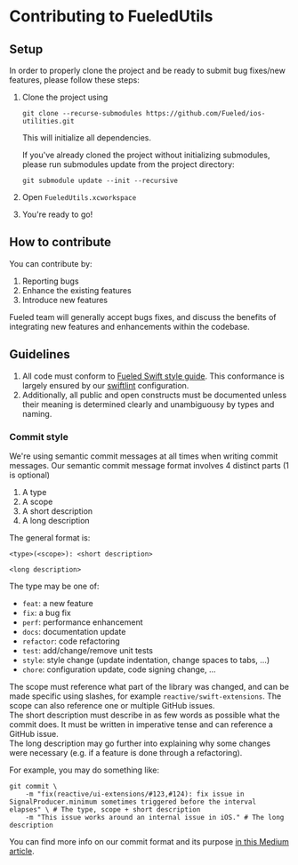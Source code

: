 
# Contributing to FueledUtils

## Setup

In order to properly clone the project and be ready to submit bug fixes/new features, please follow these steps:

1. Clone the project using 
    ```shell
    git clone --recurse-submodules https://github.com/Fueled/ios-utilities.git
    ```
    This will initialize all dependencies.

    If you've already cloned the project without initializing submodules, please run submodules update from the project directory:

    ```shell
    git submodule update --init --recursive
    ```
2. Open `FueledUtils.xcworkspace`
3. You're ready to go!

## How to contribute

You can contribute by:
1. Reporting bugs
2. Enhance the existing features
3. Introduce new features

Fueled team will generally accept bugs fixes, and discuss the benefits of integrating new features and enhancements within the codebase.

## Guidelines

1. All code must conform to [Fueled Swift style guide](https://github.com/Fueled/swift-style-guide). This conformance is largely ensured by our [swiftlint](https://github.com/Fueled/swiftlint-yml/blob/master/.swiftlint.yml) configuration.
2. Additionally, all public and open constructs must be documented unless their meaning is determined clearly and unambiguousy by types and naming.

### Commit style

We're using semantic commit messages at all times when writing commit messages.
Our semantic commit message format involves 4 distinct parts (1 is optional)

1. A type
2. A scope
3. A short description
4. A long description

The general format is:
```
<type>(<scope>): <short description>

<long description>
```

The type may be one of:

- `feat`: a new feature
- `fix`: a bug fix
- `perf`: performance enhancement
- `docs`: documentation update
- `refactor`: code refactoring
- `test`: add/change/remove unit tests
- `style`: style change (update indentation, change spaces to tabs, …)
- `chore`: configuration update, code signing change, …

The scope must reference what part of the library was changed, and can be made specific using slashes, for example `reactive/swift-extensions`. The scope can also reference one or multiple GitHub issues.  
The short description must describe in as few words as possible what the commit does. It must be written in imperative tense and can reference a GitHub issue.  
The long description may go further into explaining why some changes were necessary (e.g. if a feature is done through a refactoring).  

For example, you may do something like:
```shell
git commit \
    -m "fix(reactive/ui-extensions/#123,#124): fix issue in SignalProducer.minimum sometimes triggered before the interval elapses" \ # The type, scope + short description
    -m "This issue works around an internal issue in iOS." # The long description
```

You can find more info on our commit format and its purpose [in this Medium article](https://medium.com/fueled-engineering/automated-changelog-generation-at-fueled-1c06306f3b06).
